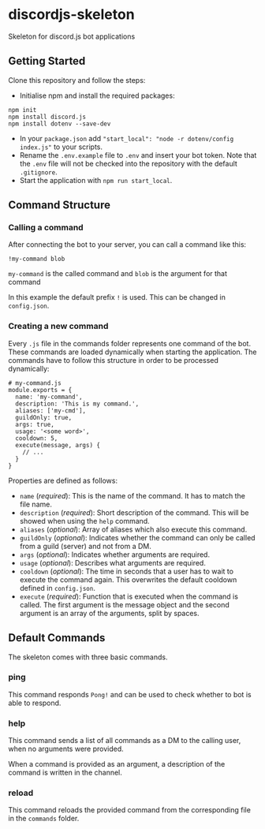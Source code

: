 # discordjs-skeleton
Skeleton for discord.js bot applications

## Getting Started

Clone this repository and follow the steps:
* Initialise npm and install the required packages:
```
npm init
npm install discord.js
npm install dotenv --save-dev
```
* In your `package.json` add `"start_local": "node -r dotenv/config index.js"` to your scripts.
* Rename the `.env.example` file to `.env` and insert your bot token.
  Note that the `.env` file will not be checked into the repository with the default `.gitignore`.
* Start the application with `npm run start_local`.


## Command Structure

### Calling a command

After connecting the bot to your server, you can call a command like this:

```
!my-command blob
```
`my-command` is the called command and `blob` is the argument for that command

In this example the default prefix `!` is used. This can be changed in `config.json`.

### Creating a new command

Every `.js` file in the commands folder represents one command of the bot.
These commands are loaded dynamically when starting the application.
The commands have to follow this structure in order to be processed dynamically:
```
# my-command.js
module.exports = {
  name: 'my-command',
  description: 'This is my command.',
  aliases: ['my-cmd'],
  guildOnly: true,
  args: true,
  usage: '<some word>',
  cooldown: 5,
  execute(message, args) {
    // ...
  }
}
```
Properties are defined as follows:
* `name` (*required*): This is the name of the command. It has to match the file name.
* `description` (*required*): Short description of the command. This will be showed when using the `help` command.
* `aliases` (*optional*): Array of aliases which also execute this command.
* `guildOnly` (*optional*): Indicates whether the command can only be called from a guild (server) and not from a DM.
* `args` (*optional*): Indicates whether arguments are required.
* `usage` (*optional*): Describes what arguments are required.
* `cooldown` (*optional*): The time in seconds that a user has to wait to execute the command again.
  This overwrites the default cooldown defined in `config.json`.
* `execute` (*required*): Function that is executed when the command is called. The first argument is the message object
  and the second argument is an array of the arguments, split by spaces.
  
## Default Commands

The skeleton comes with three basic commands.

### ping

This command responds `Pong!` and can be used to check whether to bot is able to respond.

### help

This command sends a list of all commands as a DM to the calling user, when no arguments were provided.

When a command is provided as an argument, a description of the command is written in the channel.

### reload

This command reloads the provided command from the corresponding file in the `commands` folder.

